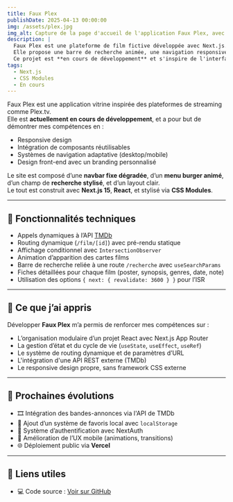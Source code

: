 ```yaml
---
title: Faux Plex
publishDate: 2025-04-13 00:00:00
img: /assets/plex.jpg
img_alt: Capture de la page d'accueil de l'application Faux Plex, avec navbar dégradée et menu responsive.
description: |
  Faux Plex est une plateforme de film fictive développée avec Next.js. 
  Elle propose une barre de recherche animée, une navigation responsive et un burger menu mobile. 
  Ce projet est **en cours de développement** et s'inspire de l'interface Plex.tv.
tags:
  - Next.js
  - CSS Modules
  - En cours
---
```


Faux Plex est une application vitrine inspirée des plateformes de streaming comme Plex.tv.  
Elle est **actuellement en cours de développement**, et a pour but de démontrer mes compétences en :

- Responsive design
- Intégration de composants réutilisables
- Systèmes de navigation adaptative (desktop/mobile)
- Design front-end avec un branding personnalisé

Le site est composé d’une **navbar fixe dégradée**, d’un **menu burger animé**, d’un champ de **recherche stylisé**, et d’un layout clair.  
Le tout est construit avec **Next.js 15**, **React**, et stylisé via **CSS Modules**.

---

## 🔧 Fonctionnalités techniques

- Appels dynamiques à l’API [TMDb](https://www.themoviedb.org/)
- Routing dynamique (`/film/[id]`) avec pré-rendu statique
- Affichage conditionnel avec `IntersectionObserver`
- Animation d’apparition des cartes films
- Barre de recherche reliée à une route `/recherche` avec `useSearchParams`
- Fiches détaillées pour chaque film (poster, synopsis, genres, date, note)
- Utilisation des options `{ next: { revalidate: 3600 } }` pour l’ISR

---

## 🤖 Ce que j’ai appris

Développer **Faux Plex** m’a permis de renforcer mes compétences sur :

- L’organisation modulaire d’un projet React avec Next.js App Router
- La gestion d’état et du cycle de vie (`useState`, `useEffect`, `useRef`)
- Le système de routing dynamique et de paramètres d’URL
- L'intégration d'une API REST externe (TMDb)
- Le responsive design propre, sans framework CSS externe

---

## 🚀 Prochaines évolutions

- 🎞️ Intégration des bandes-annonces via l'API de TMDb
- 💾 Ajout d’un système de favoris local avec `localStorage`
- 🪪 Système d’authentification avec NextAuth
- 📱 Amélioration de l’UX mobile (animations, transitions)
- 🌐 Déploiement public via **Vercel**

---

## 🔗 Liens utiles

- 💻 Code source : [Voir sur GitHub](https://github.com/vincent-devFullStack/faux-plex.git)
<!-- - 🚀 Démo en ligne : [Tester sur Vercel](https://...) -->
